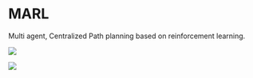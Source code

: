 # MARL
Multi agent, Centralized Path planning based on reinforcement learning.

![](https://raw.githubusercontent.com/zackq88/MARL/main/ezgif.com-gif-maker%20(16).gif)

![](https://raw.githubusercontent.com/zackq88/MARL/main/ezgif.com-gif-maker%20(18).gif)
